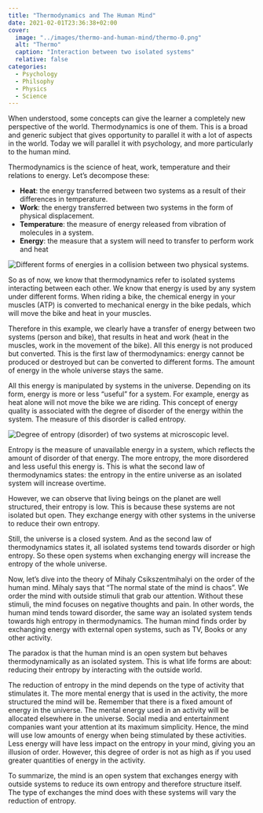 ```yaml
---
title: "Thermodynamics and The Human Mind"
date: 2021-02-01T23:36:38+02:00
cover:
  image: "../images/thermo-and-human-mind/thermo-0.png"
  alt: "Thermo"
  caption: "Interaction between two isolated systems"
  relative: false
categories:
  - Psychology
  - Philsophy
  - Physics
  - Science
---
```


When understood, some concepts can give the learner a completely new perspective of the world. Thermodynamics is one of them. This is a broad and generic subject that gives opportunity to parallel it with a lot of aspects in the world. Today we will parallel it with psychology, and more particularly to the human mind.

Thermodynamics is the science of heat, work, temperature and their relations to energy.
Let’s decompose these:

- **Heat**: the energy transferred between two systems as a result of their differences in temperature.
- **Work**: the energy transferred between two systems in the form of physical displacement.
- **Temperature**: the measure of energy released from vibration of molecules in a system.
- **Energy**: the measure that a system will need to transfer to perform work and heat

![Different forms of energies in a collision between two physical systems.](/images/thermo-and-human-mind/thermo-1.png "Different forms of energies in a collision between two physical systems.")

So as of now, we know that thermodynamics refer to isolated systems interacting between each other. We know that energy is used by any system under different forms. When riding a bike, the chemical energy in your muscles (ATP) is converted to mechanical energy in the bike pedals, which will move the bike and heat in your muscles.

Therefore in this example, we clearly have a transfer of energy between two systems (person and bike), that results in heat and work (heat in the muscles, work in the movement of the bike).
All this energy is not produced but converted. This is the first law of thermodynamics: energy cannot be produced or destroyed but can be converted to different forms. The amount of energy in the whole universe stays the same.

All this energy is manipulated by systems in the universe. Depending on its form, energy is more or less “useful” for a system. For example, energy as heat alone will not move the bike we are riding. This concept of energy quality is associated with the degree of disorder of the energy within the system. The measure of this disorder is called entropy.

![Degree of entropy (disorder) of two systems at microscopic level.](/images/thermo-and-human-mind/thermo-2.png "Degree of entropy (disorder) of two systems at microscopic level.")

Entropy is the measure of unavailable energy in a system, which reflects the amount of disorder of that energy. The more entropy, the more disordered and less useful this energy is.
This is what the second law of thermodynamics states: the entropy in the entire universe as an isolated system will increase overtime.

However, we can observe that living beings on the planet are well structured, their entropy is low. This is because these systems are not isolated but open. They exchange energy with other systems in the universe to reduce their own entropy.

Still, the universe is a closed system. And as the second law of thermodynamics states it, all isolated systems tend towards disorder or high entropy. So these open systems when exchanging energy will increase the entropy of the whole universe.

Now, let’s dive into the theory of Mihaly Csikszentmihalyi on the order of the human mind.
Mihaly says that “The normal state of the mind is chaos”. We order the mind with outside stimuli that grab our attention. Without these stimuli, the mind focuses on negative thoughts and pain.
In other words, the human mind tends toward disorder, the same way an isolated system tends towards high entropy in thermodynamics. The human mind finds order by exchanging energy with external open systems, such as TV, Books or any other activity.

The paradox is that the human mind is an open system but behaves thermodynamically as an isolated system. This is what life forms are about: reducing their entropy by interacting with the outside world.

The reduction of entropy in the mind depends on the type of activity that stimulates it. The more mental energy that is used in the activity, the more structured the mind will be. Remember that there is a fixed amount of energy in the universe. The mental energy used in an activity will be allocated elsewhere in the universe. Social media and entertainment companies want your attention at its maximum simplicity. Hence, the mind will use low amounts of energy when being stimulated by these activities. Less energy will have less impact on the entropy in your mind, giving you an illusion of order. However, this degree of order is not as high as if you used greater quantities of energy in the activity.

To summarize, the mind is an open system that exchanges energy with outside systems to reduce its own entropy and therefore structure itself. The type of exchanges the mind does with these systems will vary the reduction of entropy.
